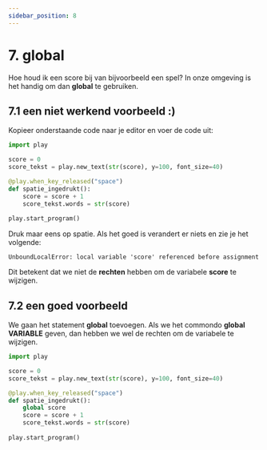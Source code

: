 ```yaml
---
sidebar_position: 8
---
```


# 7. global
Hoe houd ik een score bij van bijvoorbeeld een spel?
In onze omgeving is het handig om dan **global** te gebruiken.

## 7.1 een niet werkend voorbeeld :)

Kopieer onderstaande code naar je editor en voer de code uit:

```python
import play

score = 0
score_tekst = play.new_text(str(score), y=100, font_size=40)

@play.when_key_released("space")
def spatie_ingedrukt():
    score = score + 1
    score_tekst.words = str(score)
    
play.start_program()
```

Druk maar eens op spatie. Als het goed is verandert er niets en zie je het volgende:

```
UnboundLocalError: local variable 'score' referenced before assignment
```

Dit betekent dat we niet de **rechten** hebben om de variabele **score** te wijzigen.

## 7.2 een goed voorbeeld
We gaan het statement **global** toevoegen.
Als we het commondo **global VARIABLE** geven, dan hebben we wel de rechten om de variabele te wijzigen.

```python
import play

score = 0
score_tekst = play.new_text(str(score), y=100, font_size=40)

@play.when_key_released("space")
def spatie_ingedrukt():
    global score
    score = score + 1
    score_tekst.words = str(score)
    
play.start_program()
```      


